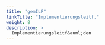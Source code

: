 ```yaml
---
title: "gemILF"
linkTitle: "Implementierungsleitf."
weight: 8
description: >
  Implementierungsleitf&auml;den
---
```

